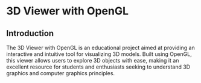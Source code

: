 # 3D Viewer with OpenGL

## Introduction

The 3D Viewer with OpenGL is an educational project aimed at providing an interactive and intuitive tool for visualizing 3D models. Built using OpenGL, this viewer allows users to explore 3D objects with ease, making it an excellent resource for students and enthusiasts seeking to understand 3D graphics and computer graphics principles.
